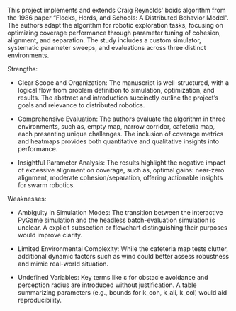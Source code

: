 This project implements and extends Craig Reynolds' boids algorithm from the 1986 paper “Flocks, Herds, and Schools: A Distributed Behavior Model”. The authors adapt the algorithm for robotic exploration tasks, focusing on optimizing coverage performance through parameter tuning of cohesion, alignment, and separation. The study includes a custom simulator, systematic parameter sweeps, and evaluations across three distinct environments.


Strengths:
- Clear Scope and Organization: The manuscript is well-structured, with a logical flow from problem definition to simulation, optimization, and results. The abstract and introduction succinctly outline the project’s goals and relevance to distributed robotics.

- Comprehensive Evaluation: The authors evaluate the algorithm in three environments, such as, empty map, narrow corridor, cafeteria map, each presenting unique challenges. The inclusion of coverage metrics and heatmaps provides both quantitative and qualitative insights into performance.

- Insightful Parameter Analysis: The results highlight the negative impact of excessive alignment on coverage, such as, optimal gains: near-zero alignment, moderate cohesion/separation, offering actionable insights for swarm robotics.


Weaknesses:

- Ambiguity in Simulation Modes: The transition between the interactive PyGame simulation and the headless batch-evaluation simulation is unclear. A explicit subsection or flowchart distinguishing their purposes  would improve clarity.

- Limited Environmental Complexity: While the cafeteria map tests clutter, additional dynamic factors such as wind could better assess robustness and mimic real-world situation.

- Undefined Variables: Key terms like ε for obstacle avoidance and perception radius are introduced without justification. A table summarizing parameters (e.g., bounds for k_coh, k_ali, k_col) would aid reproducibility.